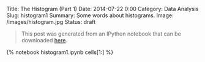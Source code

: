 Title: The Histogram (Part 1)
Date: 2014-07-22 0:00
Category: Data Analysis
Slug: histogram1
Summary: Some words about histograms.
Image: /images/histogram.jpg
Status: draft

> This post was generated from an IPython notebook that can be downloaded
> [here](/downloads/notebooks/histogram2.ipynb).

{% notebook histogram1.ipynb cells[1:] %}
